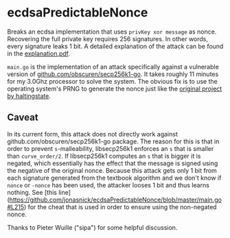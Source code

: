 # ecdsaPredictableNonce
Breaks an ecdsa implementation that uses `privKey xor message` as nonce. Recovering the full private key requires 256 signatures.
In other words, every signature leaks 1 bit. 
A detailed explanation of the attack can be found in the
[explanation.pdf](https://github.com/jonasnick/ecdsaPredictableNonce/raw/master/explanation/explanation.pdf).

`main.go` is the implementation of an attack specifically against a vulnerable version of [github.com/obscuren/secp256k1-go](https://github.com/obscuren/secp256k1-go).
It takes roughly 11 minutes for my 3.0Ghz processor to solve the system.
The obvious fix is to use the operating system's PRNG to generate the nonce just like the [original project by haltingstate](https://github.com/haltingstate/secp256k1-go).

Caveat
---
In its current form, this attack does not directly work against github.com/obscuren/secp256k1-go package.
The reason for this is that in order to prevent `s`-malleability, libsecp256k1 enforces an `s` that is smaller than `curve_order/2`.
If libsecp256k1 computes an `s` that is bigger it is negated, which essentially has the effect that the message is signed using the negative of the original nonce.
Because this attack gets only 1 bit from each signature generated from the textbook algorithm and we don't know if `nonce` or `-nonce` has been used, the attacker looses 1 bit and thus learns nothing.
See [this line] (https://github.com/jonasnick/ecdsaPredictableNonce/blob/master/main.go#L215) for the cheat that is used in order to ensure using the non-negated nonce.

Thanks to Pieter Wuille ("sipa") for some helpful discussion.
